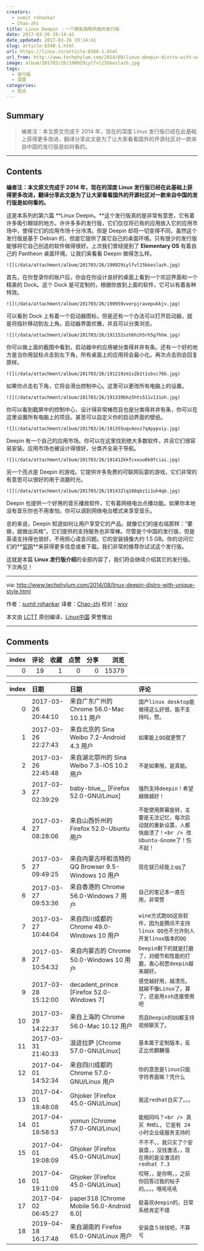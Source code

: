 ```yaml
---
creators:
  - sumit rohankar
  - Chao-zhi
title: Linux Deepin ：一个拥有独特风格的发行版
date: 2017-03-26 19:14:41
date_updated: 2017-03-26 19:14:41
slug: article-8340-1.html
url: https://linux.cn/article-8340-1.html
url_from: http://www.techphylum.com/2014/08/linux-deepin-distro-with-unique-style.html
image: album/201703/26/190929iylfvl15bkeslazh.jpg
tags:
  - 发行版
  - 深度
categories:
  - 观点
---
```


## Summary

> 编者注：本文原文完成于 2014 年，现在的深度 Linux 发行版已经在此基础上获得更多改进，翻译分享此文是为了让大家看看国外的开源社区对一款来自中国的发行版是如何看的。

***

<!-- more -->

## Contents

**编者注：本文原文完成于 2014 年，现在的深度 Linux 发行版已经在此基础上获得更多改进，翻译分享此文是为了让大家看看国外的开源社区对一款来自中国的发行版是如何看的。**

 

这是本系列的第六篇 **Linux Deepin。**这个发行版真的是非常有意思，它有着许多吸引眼球的地方。许许多多的发行版，它们仅仅将已有的应用放入它的应用市场中，使得它们的应用市场十分冷清。但是 Deepin 却将一切变得不同，虽然这个发行版是基于 Debian 的，但是它提供了属它自己的桌面环境。只有很少的发行版能够将它自己创造的软件做得很好。上次我们曾经提到了 **Elementary OS**  有着自己的 Pantheon 桌面环境。让我们来看看 Deepin 做得怎么样。

`![](/data/attachment/album/201703/26/190929iylfvl15bkeslazh.jpg)`

首先，在你登录你的账户后，你会在你设计良好的桌面上看到一个欢迎界面和一个精美的 Dock。这个 Dock 是可定制的，根据你放到上面的软件，它可以有着各种特效。

`![](/data/attachment/album/201703/26/190959vverpjravepukkjv.jpg)`

可以看到 Dock 上有着一个启动器图标，但是还有一个办法可以打开启动器，就是将指针移动到左上角。启动器界面优雅，并且可以分类浏览。

`![](/data/attachment/album/201703/26/191152ssh6hih5rh5g7hhm.jpg)`

你可以做上面的截图中看到，启动器中的应用被分类得井井有条。还有一个好的地方是当你用鼠标点击到左下角，所有桌面上的应用将会最小化。再次点击则会回复原样。

`![](/data/attachment/album/201703/26/191219zm1s2b1t1sbsc76b.jpg)`

如果你点击右下角，它将会滑出控制中心。这里可以更改所有电脑上的设置。

`![](/data/attachment/album/201703/26/191339bhz5hts511v131oh.jpg)`

你可以看到截屏中的控制中心，设计得非常棒而且也是分类得井井有条，你可以在这里设置所有电脑上的项目。甚至可以自定义你的启动界面的壁纸。

`![](/data/attachment/album/201703/26/191355uqv4ovz7q4pypviy.jpg)`

Deepin 有一个自己的应用市场。你可以在这里找到绝大多数软件，并且它们很容易安装。应用市场也被设计得很好，分类齐全易于导航。

`![](/data/attachment/album/201703/26/191412kkfcxxuu0k0fciai.jpg)`

另一个亮点是 Deepin 的游戏。它提供许多免费的可联网玩耍的游戏，它们非常的有意思可以很好的用于消磨时光。

`![](/data/attachment/album/201703/26/191432lq188qbz1i1uh4qb.jpg)`

Deepin 也提供一个好用的音乐播放软件，它有着网络电台点播功能。如果你本地没有音乐你也不用害怕，你可以调到网络电台模式来享受音乐。

总的来说，Deepin 知道如何让用户享受它的产品。就像它们的座右铭那样：“要做，就做出风格”。它们提供的支持服务也非常棒。尽管是个中国的发行版，但是英语支持得也很好，不用担心语言问题。它的安装镜像大约 1.5 GB。你的访问它们的**[官网](http://www.linuxdeepin.com/index.en.html)**来获得更多信息或者下载。我们非常的推荐你试试这个发行版。

这就是本篇 **Linux 发行版介绍**的全部内容了，我们将会继续介绍其它的发行版。下次再见！

---

via: <http://www.techphylum.com/2014/08/linux-deepin-distro-with-unique-style.html>

作者：[sumit rohankar](https://plus.google.com/112160169713374382262) 译者：[Chao-zhi](https://github.com/Chao-zhi) 校对：[wxy](https://github.com/wxy)

本文由 [LCTT](https://github.com/LCTT/TranslateProject) 原创编译，[Linux中国](https://linux.cn/) 荣誉推出

***

## Comments


|   index |   评论 |   收藏 |   点赞 |   分享 |   浏览 |
|--------:|-------:|-------:|-------:|-------:|-------:|
|       0 |     19 |      1 |      0 |      0 |  15379 |

|   index | 日期                | 日期                                                | 评论                                                                                                      |
|--------:|:--------------------|:----------------------------------------------------|:----------------------------------------------------------------------------------------------------------|
|       0 | 2017-03-26 20:44:10 | 来自广东广州的 Chrome 56.0-Mac 10.11 用户           | `国产linux desktop能做得这么好很，能不支持吗，赞。`                                                       |
|       1 | 2017-03-26 22:27:43 | 来自北京的 Sina Weibo 7.2-Android 4.3 用户          | `如果能上QQ就更赞了`                                                                                      |
|       2 | 2017-03-26 22:45:48 | 来自湖北鄂州的 Sina Weibo 7.3-iOS 10.2 用户         | `不是如果哦，是真能。`                                                                                    |
|       3 | 2017-03-27 02:39:29 | baby-blue__ [Firefox 52.0-GNU/Linux]                | `强烈支持deepin！希望越做越好！`                                                                          |
|       4 | 2017-03-27 08:28:06 | 来自山西忻州的 Firefox 52.0-Ubuntu 用户             | `不能使用屏幕旋转，主要是无法记忆，每次启动就的重新设置，人都快崩溃了！<br /> 改Ubuntu-Gnome了！伤不起！` |
|       5 | 2017-03-27 09:49:25 | 来自内蒙古呼和浩特的 QQ Browser 9.5-Windows 10 用户 | `现在就已经能上qq了`                                                                                      |
|       6 | 2017-03-27 09:53:36 | 来自香港的 Chrome 56.0-Windows 7 用户               | `自己的笔记本一直在用，非常赞`                                                                            |
|       7 | 2017-03-27 10:44:04 | 来自四川成都的 Chrome 49.0-Windows 10 用户          | `wine方式跑QQ这些软件，因为是腾讯不支持linux QQ也不允许别人开发linux版本的QQ`                             |
|       8 | 2017-03-27 10:54:32 | 来自内蒙古的 Chrome 50.0-Windows 10 用户            | `Deepin剩下的就是打磨了，对细节和性能的打磨，衷心祝愿deepin越来越好。`                                    |
|       9 | 2017-03-28 15:12:00 | decadent_prince [Firefox 52.0-Windows 7]            | `感觉越好用，越漂亮，就越不像Linux了。算了，还是用ssh连接使用吧`                                          |
|      10 | 2017-03-29 14:22:37 | 来自上海的 Chrome 56.0-Mac 10.12 用户               | `而且Deepin的QQ都支持视频聊天了。`                                                                        |
|      11 | 2017-03-31 21:40:33 | 浪迹拉萨 [Chrome 57.0-GNU/Linux]                    | `基本属于定制版本，反正比优麒麟强`                                                                        |
|      12 | 2017-04-01 14:52:34 | 来自四川成都的 Chrome 57.0-GNU/Linux 用户           | `你的意思是linux只能字符界面嘛？凭什么`                                                                   |
|      13 | 2017-04-01 18:48:08 | Ghjoker [Firefox 45.0-GNU/Linux]                    | `我这redhat白买了。。。`                                                                                  |
|      14 | 2017-04-01 18:58:53 | yomun [Chrome 57.0-GNU/Linux]                       | `能相同吗？<br /> 真买 RHEL, 它是有 24小时企业级服务支持的`                                               |
|      15 | 2017-04-01 19:08:09 | Ghjoker [Firefox 45.0-GNU/Linux]                    | `不不不，，我只买了个安装盘，，没钱激活，，现在用的是没激活的redhat 7.3`                                  |
|      16 | 2017-04-01 19:11:09 | Ghjoker [Firefox 45.0-GNU/Linux]                    | `哎呀，，是你啊，，之前你回答过我的帖子的。。。。哦吼吼吼`                                                |
|      17 | 2017-04-02 06:45:27 | paper318 [Chrome Mobile 56.0-Android 6.0]           | `挺喜欢deepin的，日常系统肯定不错`                                                                        |
|      18 | 2019-04-18 16:17:48 | 来自湖南的 Firefox 65.0-GNU/Linux 用户              | `安装盘５块钱吧，不算亏`                                                                                  |
